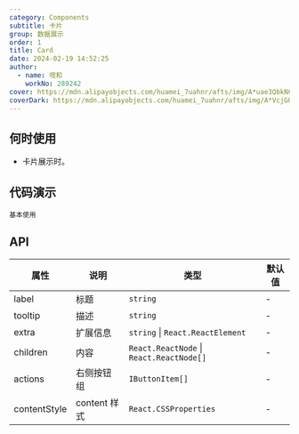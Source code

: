 ```yaml
---
category: Components
subtitle: 卡片
group: 数据展示
order: 1
title: Card
date: 2024-02-19 14:52:25
author:
  - name: 喧和
    workNo: 289242
cover: https://mdn.alipayobjects.com/huamei_7uahnr/afts/img/A*uae3QbkNCm8AAAAAAAAAAAAADrJ8AQ/original
coverDark: https://mdn.alipayobjects.com/huamei_7uahnr/afts/img/A*VcjGQLSrYdcAAAAAAAAAAAAADrJ8AQ/original
---
```


## 何时使用

- 卡片展示时。

## 代码演示

<code src="./demo/simple.tsx">基本使用</code>

## API

| 属性         | 说明         | 类型                                     | 默认值 |
| ------------ | ------------ | ---------------------------------------- | ------ |
| label        | 标题         | `string`                                 | -      |
| tooltip      | 描述         | `string`                                 | -      |
| extra        | 扩展信息     | `string` \| `React.ReactElement`         | -      |
| children     | 内容         | `React.ReactNode` \| `React.ReactNode[]` | -      |
| actions      | 右侧按钮组   | `IButtonItem[]`                          | -      |
| contentStyle | content 样式 | `React.CSSProperties`                    | -      |
